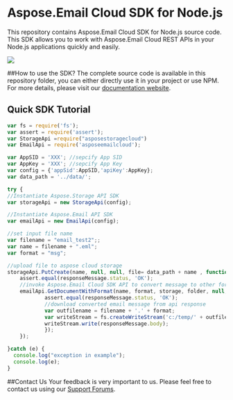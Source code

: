 # Aspose.Email Cloud SDK for Node.js

This repository contains Aspose.Email Cloud SDK for Node.js source code. This SDK allows you to work with Aspose.Email Cloud REST APIs in your Node.js applications quickly and easily.
<p>
	<a title="Download complete Aspose.Email for Cloud source code" href="https://github.com/asposeemail/Aspose_Email_Cloud/archive/master.zip">
	<img src="https://raw.github.com/AsposeExamples/java-examples-dashboard/master/images/downloadZip-Button-Large.png" />
  </a>
</p> 

##How to use the SDK?
The complete source code is available in this repository folder, you can either directly use it in your project or use NPM. For more details, please visit our [documentation website](http://www.aspose.com/docs/display/emailcloud/Available+SDKs).

## Quick SDK Tutorial
```javascript
var fs = require('fs');
var assert = require('assert');
var StorageApi =require("asposestoragecloud")
var EmailApi = require('asposeemailcloud');

var AppSID = 'XXX'; //sepcify App SID
var AppKey = 'XXX'; //sepcify App Key
var config = {'appSid':AppSID,'apiKey':AppKey};
var data_path = '../data/';

try {
//Instantiate Aspose.Storage API SDK
var storageApi = new StorageApi(config);

//Instantiate Aspose.Email API SDK
var emailApi = new EmailApi(config);

//set input file name
var filename = "email_test2";;
var name = filename + ".eml";
var format = "msg";

//upload file to aspose cloud storage
storageApi.PutCreate(name, null, null, file= data_path + name , function(responseMessage) {
	assert.equal(responseMessage.status, 'OK');
	//invoke Aspose.Email Cloud SDK API to convert message to other formats
	emailApi.GetDocumentWithFormat(name, format, storage, folder, null, function(responseMessage) {
			assert.equal(responseMessage.status, 'OK');		
			//download converted email message from api response
			var outfilename = filename + '.' + format;
			var writeStream = fs.createWriteStream('c:/temp/' + outfilename);
			writeStream.write(responseMessage.body);
			});
	});

}catch (e) {
  console.log("exception in example");
  console.log(e);
}
```

##Contact Us
Your feedback is very important to us. Please feel free to contact us using our [Support Forums](https://www.aspose.com/community/forums/).
